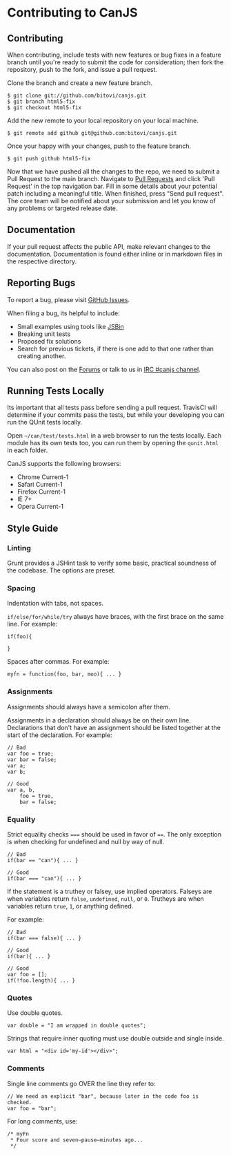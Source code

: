 # Contributing to CanJS

## Contributing

When contributing, include tests with new features or bug fixes in a feature branch until you're ready to submit the code for consideration; then fork the repository, push to the fork, and issue a pull request.

Clone the branch and create a new feature branch.

	$ git clone git://github.com/bitovi/canjs.git
	$ git branch html5-fix
	$ git checkout html5-fix

Add the new remote to your local repository on your local machine.

	$ git remote add github git@github.com:bitovi/canjs.git

Once your happy with your changes, push to the feature branch.

	$ git push github html5-fix

Now that we have pushed all the changes to the repo, we need to submit a Pull Request to the main branch.  Navigate to [Pull Requests](https://github.com/bitovi/canjs/pulls) and click 'Pull Request' in the top navigation bar.  Fill in some details about your potential patch including a meaningful title. When finished, press "Send pull request". The core team will be notified about your submission and let you know of any problems or targeted release date.

## Documentation

If your pull request affects the public API, make relevant changes to the documentation.  Documentation is found either inline or in markdown files in the respective directory.

## Reporting Bugs

To report a bug, please visit [GitHub Issues](https://github.com/bitovi/canjs/issues).  

When filing a bug, its helpful to include:

- Small examples using tools like [JSBin](http://jsbin.com/)
- Breaking unit tests
- Proposed fix solutions
- Search for previous tickets, if there is one add to that one rather than creating another.

You can also post on the [Forums](https://forum.javascriptmvc.com/canjs) or talk to us in [IRC #canjs channel](http://webchat.freenode.net/?channels=canjs).

## Running Tests Locally

Its important that all tests pass before sending a pull request.  TravisCI will determine if your commits pass the tests, but while your developing you can run the QUnit tests locally.  

Open `~/can/test/tests.html` in a web browser to run the tests locally.  Each module has its own tests too, you can run them by opening the `qunit.html` in each folder.

CanJS supports the following browsers:

- Chrome Current-1
- Safari Current-1
- Firefox Current-1
- IE 7+
- Opera Current-1

## Style Guide

### Linting
Grunt provides a JSHint task to verify some basic, practical soundness of the codebase. The options are preset.

### Spacing
Indentation with tabs, not spaces.

`if/else/for/while/try` always have braces, with the first brace on the same line.  For example:

	if(foo){

	}
	
Spaces after commas.  For example:

	myfn = function(foo, bar, moo){ ... }

### Assignments

Assignments should always have a semicolon after them.

Assignments in a declaration should always be on their own line. Declarations that don't have an assignment should be listed together at the start of the declaration. For example:

	// Bad
	var foo = true;
	var bar = false;
	var a;
	var b;

	// Good
	var a, b,
		foo = true,
		bar = false;

### Equality

Strict equality checks `===` should be used in favor of `==`. The only exception is when checking for undefined and null by way of null.

	// Bad
	if(bar == "can"){ ... }

	// Good
	if(bar === "can"){ ... }

If the statement is a truthey or falsey, use implied operators.  Falseys are when variables return `false`, `undefined`, `null`, or `0`.  Trutheys are when variables return `true`, `1`, or anything defined.

For example:

	// Bad
	if(bar === false){ ... }

	// Good 
	if(bar){ ... }

	// Good
	var foo = [];
	if(!foo.length){ ... }

###  Quotes

Use double quotes.

	var double = "I am wrapped in double quotes";

Strings that require inner quoting must use double outside and single inside.

	var html = "<div id='my-id'></div>";

### Comments

Single line comments go OVER the line they refer to:

	// We need an explicit "bar", because later in the code foo is checked.
	var foo = "bar";

For long comments, use:

	/* myFn
	 * Four score and seven—pause—minutes ago...
 	 */
 	

